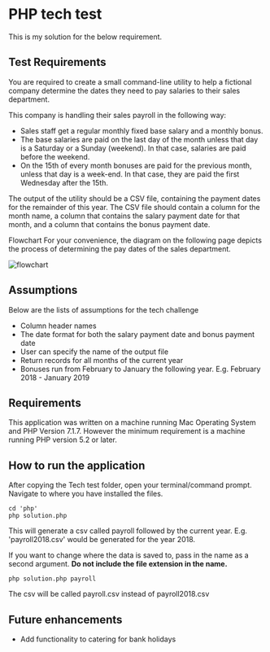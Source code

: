 # PHP tech test
This is my solution for the below requirement.

## Test Requirements
You are required to create a small command-line utility to help a fictional company determine the dates they need to pay salaries to their sales department.

This company is handling their sales payroll in the following way: 
- Sales staff get a regular monthly fixed base salary and a monthly bonus. 
- The base salaries are paid on the last day of the month unless that day is a Saturday or a Sunday (weekend). In that case, salaries are paid before the weekend. 
- On the 15th of every month bonuses are paid for the previous month, unless that day is a week-end. In that case, they are paid the first Wednesday after the 15th. 

The output of the utility should be a CSV file, containing the payment dates for the remainder of this year. The CSV file should contain a column for the month name, a column that contains the salary payment date for that month, and a column that contains the bonus payment date.

Flowchart For your convenience, the diagram on the following page depicts the process of determining the pay dates of the sales department.

![flowchart](https://github.com/KKOA/dickies-tech-test/blob/master/php/requirement.jpg)

## Assumptions
Below are the lists of assumptions for the tech challenge
- Column header names
- The date format for both the salary payment date and bonus payment date
- User can specify the name of the output file
- Return records for all months of the current year
- Bonuses run from February to January the following year. E.g. February 2018 - January 2019


## Requirements
This application was written on a machine running Mac Operating System and PHP Version 7.1.7. However the minimum requirement is a machine running PHP version 5.2 or later.

## How to run the application
After copying the Tech test folder, open your terminal/command prompt.
Navigate to where you have installed the files.

```
cd 'php'
php solution.php
```

This will generate a csv called payroll followed by the current year.
E.g. 'payroll2018.csv' would be generated for the year 2018.

If you want to change where the data is saved to, pass in the name as a second argument.
**Do not include the file extension in the name.**

```
php solution.php payroll
```
The csv will be called payroll.csv instead of payroll2018.csv

## Future enhancements

- Add functionality to catering for bank holidays
